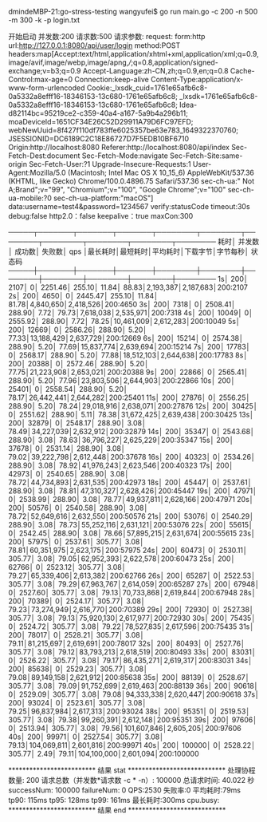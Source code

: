 dmindeMBP-21:go-stress-testing wangyufei$ go run main.go -c 200 -n 500 -m 300 -k -p login.txt

 开始启动  并发数:200 请求数:500 请求参数: 
request:
 form:http 
 url:http://127.0.0.1:8080/api/user/login 
 method:POST 
 headers:map[Accept:text/html,application/xhtml+xml,application/xml;q=0.9,image/avif,image/webp,image/apng,*/*;q=0.8,application/signed-exchange;v=b3;q=0.9 Accept-Language:zh-CN,zh;q=0.9,en;q=0.8 Cache-Control:max-age=0 Connection:keep-alive Content-Type:application/x-www-form-urlencoded Cookie:_lxsdk_cuid=1761e65afb6c8-0a5332a8efff16-18346153-13c680-1761e65afb6c8; _lxsdk=1761e65afb6c8-0a5332a8efff16-18346153-13c680-1761e65afb6c8; Idea-d82114bc=95219ce2-c359-40a4-a167-5a9b4a296b11; moaDeviceId=1651CF34E26C52D29911A79D6FC97EFD; webNewUuid=8f427f110df783ffe6025357be63e783_1649322370760; JSESSIONID=DC6189C2C18E86727D7F5EDB10BF6710 Origin:http://localhost:8080 Referer:http://localhost:8080/api/index Sec-Fetch-Dest:document Sec-Fetch-Mode:navigate Sec-Fetch-Site:same-origin Sec-Fetch-User:?1 Upgrade-Insecure-Requests:1 User-Agent:Mozilla/5.0 (Macintosh; Intel Mac OS X 10_15_6) AppleWebKit/537.36 (KHTML, like Gecko) Chrome/100.0.4896.75 Safari/537.36 sec-ch-ua:" Not A;Brand";v="99", "Chromium";v="100", "Google Chrome";v="100" sec-ch-ua-mobile:?0 sec-ch-ua-platform:"macOS"] 
 data:username=test4&password=1234567 
 verify:statusCode 
 timeout:30s 
 debug:false 
 http2.0：false 
 keepalive：true 
 maxCon:300 


─────┬───────┬───────┬───────┬────────┬────────┬────────┬────────┬────────┬────────┬────────
 耗时│ 并发数│ 成功数│ 失败数│   qps  │最长耗时│最短耗时│平均耗时│下载字节│字节每秒│ 状态码
─────┼───────┼───────┼───────┼────────┼────────┼────────┼────────┼────────┼────────┼────────
   1s│    200│   2107│      0│ 2251.46│  255.10│   11.84│   88.83│2,193,387│2,187,683│200:2107
   2s│    200│   4650│      0│ 2445.47│  255.10│   11.84│   81.78│4,840,650│2,418,526│200:4650
   3s│    200│   7318│      0│ 2508.41│  288.90│    7.72│   79.73│7,618,038│2,535,971│200:7318
   4s│    200│  10049│      0│ 2555.92│  288.90│    7.72│   78.25│10,461,009│2,612,283│200:10049
   5s│    200│  12669│      0│ 2586.26│  288.90│    5.20│   77.33│13,188,429│2,637,729│200:12669
   6s│    200│  15214│      0│ 2574.38│  288.90│    5.20│   77.69│15,837,774│2,639,694│200:15214
   7s│    200│  17783│      0│ 2568.17│  288.90│    5.20│   77.88│18,512,103│2,644,638│200:17783
   8s│    200│  20388│      0│ 2572.46│  288.90│    5.20│   77.75│21,223,908│2,653,021│200:20388
   9s│    200│  22866│      0│ 2565.41│  288.90│    5.20│   77.96│23,803,506│2,644,903│200:22866
  10s│    200│  25401│      0│ 2558.54│  288.90│    5.20│   78.17│26,442,441│2,644,282│200:25401
  11s│    200│  27876│      0│ 2556.25│  288.90│    5.20│   78.24│29,018,916│2,638,071│200:27876
  12s│    200│  30425│      0│ 2551.62│  288.90│    5.11│   78.38│31,672,425│2,639,438│200:30425
  13s│    200│  32879│      0│ 2548.17│  288.90│    3.08│   78.49│34,227,039│2,632,912│200:32879
  14s│    200│  35347│      0│ 2543.68│  288.90│    3.08│   78.63│36,796,227│2,625,229│200:35347
  15s│    200│  37678│      0│ 2531.14│  288.90│    3.08│   79.02│39,222,798│2,612,448│200:37678
  16s│    200│  40323│      0│ 2534.26│  288.90│    3.08│   78.92│41,976,243│2,623,546│200:40323
  17s│    200│  42973│      0│ 2540.65│  288.90│    3.08│   78.72│44,734,893│2,631,535│200:42973
  18s│    200│  45447│      0│ 2537.61│  288.90│    3.08│   78.81│47,310,327│2,628,426│200:45447
  19s│    200│  47971│      0│ 2538.99│  288.90│    3.08│   78.77│49,937,811│2,628,166│200:47971
  20s│    200│  50576│      0│ 2540.58│  288.90│    3.08│   78.72│52,649,616│2,632,550│200:50576
  21s│    200│  53076│      0│ 2540.29│  288.90│    3.08│   78.73│55,252,116│2,631,121│200:53076
  22s│    200│  55615│      0│ 2542.45│  288.90│    3.08│   78.66│57,895,215│2,631,674│200:55615
  23s│    200│  57975│      0│ 2537.61│  305.77│    3.08│   78.81│60,351,975│2,623,175│200:57975
  24s│    200│  60473│      0│ 2530.11│  305.77│    3.08│   79.05│62,952,393│2,622,578│200:60473
  25s│    200│  62766│      0│ 2523.12│  305.77│    3.08│   79.27│65,339,406│2,613,382│200:62766
  26s│    200│  65287│      0│ 2522.53│  305.77│    3.08│   79.29│67,963,767│2,614,059│200:65287
  27s│    200│  67948│      0│ 2527.60│  305.77│    3.08│   79.13│70,733,868│2,619,844│200:67948
  28s│    200│  70389│      0│ 2524.17│  305.77│    3.08│   79.23│73,274,949│2,616,770│200:70389
  29s│    200│  72930│      0│ 2527.38│  305.77│    3.08│   79.13│75,920,130│2,617,977│200:72930
  30s│    200│  75435│      0│ 2524.72│  305.77│    3.08│   79.22│78,527,835│2,617,596│200:75435
  31s│    200│  78017│      0│ 2528.21│  305.77│    3.08│   79.11│81,215,697│2,619,691│200:78017
  32s│    200│  80493│      0│ 2527.76│  305.77│    3.08│   79.12│83,793,213│2,618,519│200:80493
  33s│    200│  83031│      0│ 2526.22│  305.77│    3.08│   79.17│86,435,271│2,619,317│200:83031
  34s│    200│  85638│      0│ 2529.23│  305.77│    3.08│   79.08│89,149,158│2,621,912│200:85638
  35s│    200│  88139│      0│ 2528.67│  305.77│    3.08│   79.09│91,752,699│2,619,463│200:88139
  36s│    200│  90618│      0│ 2529.09│  305.77│    3.08│   79.08│94,333,338│2,620,447│200:90618
  37s│    200│  93024│      0│ 2523.61│  305.77│    3.08│   79.25│96,837,984│2,617,313│200:93024
  38s│    200│  95351│      0│ 2519.53│  305.77│    3.08│   79.38│99,260,391│2,612,148│200:95351
  39s│    200│  97606│      0│ 2513.94│  305.77│    3.08│   79.56│101,607,846│2,605,205│200:97606
  40s│    200│  99971│      0│ 2527.54│  305.77│    3.08│   79.13│104,069,811│2,601,816│200:99971
  40s│    200│ 100000│      0│ 2528.22│  305.77│    2.49│   79.11│104,100,000│2,601,094│200:100000


*************************  结果 stat  ****************************
处理协程数量: 200
请求总数（并发数*请求数 -c * -n）: 100000 总请求时间: 40.022 秒 successNum: 100000 failureNum: 0
QPS:2530
失败率:0
平均耗时:79ms
tp90: 115ms
tp95: 128ms
tp99: 161ms
最长耗时:300ms
cpu.busy: 
*************************  结果 end   ****************************



